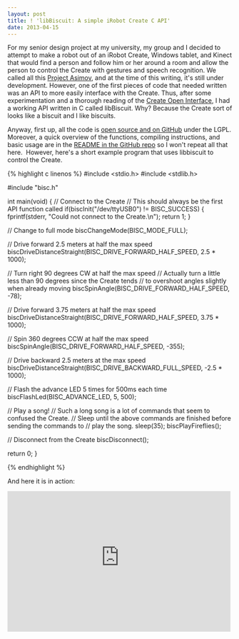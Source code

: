 ```yaml
---
layout: post
title: ! 'libBiscuit: A simple iRobot Create C API'
date: 2013-04-15
---
```


For my senior design project at my university, my group and I decided to attempt to make a robot out of an iRobot Create, Windows tablet, and Kinect that would find a person and follow him or her around a room and allow the person to control the Create with gestures and speech recognition. We called all this <a href="https://github.com/shanet/asimov">Project Asimov</a>, and at the time of this writing, it's still under development. However, one of the first pieces of code that needed written was an API to more easily interface with the Create. Thus, after some experimentation and a thorough reading of the <a href="https://www.google.com/url?sa=t&amp;rct=j&amp;q=&amp;esrc=s&amp;source=web&amp;cd=3&amp;cad=rja&amp;ved=0CEQQFjAC&amp;url=http%3A%2F%2Fwww.irobot.com%2Ffilelibrary%2Fpdfs%2Fhrd%2Fcreate%2FCreate%2520Open%2520Interface_v2.pdf&amp;ei=xWReUb3SCrGl4AOn7YH4BQ&amp;usg=AFQjCNHKJUHtUTtpU5s1N9CGJtZo-oWy-g&amp;sig2=jvx-Pt8xSSLUX5Hk-oMQSQ&amp;bvm=bv.44770516,d.dmg">Create Open Interface</a>, I had a working API written in C called libBiscuit. Why? Because the Create sort of looks like a biscuit and I like biscuits.

Anyway, first up, all the code is <a href="https://github.com/shanet/libbiscuit#readme">open source and on GitHub</a> under the LGPL. Moreover, a quick overview of the functions, compiling instructions, and basic usage are in the <a href="https://github.com/shanet/libbiscuit/blob/master/README.md">README in the GitHub repo</a> so I won't repeat all that here.  However, here's a short example program that uses libbiscuit to control the Create.

<!--more-->

{% highlight c linenos %}
#include <stdio.h>
#include <stdlib.h>

#include "bisc.h"

int main(void) {
   // Connect to the Create
   // This should always be the first API function called
   if(biscInit("/dev/ttyUSB0") !=  BISC_SUCCESS) {
      fprintf(stderr, "Could not connect to the Create.\n");
      return 1;
   }

   // Change to full mode
   biscChangeMode(BISC_MODE_FULL);

   // Drive forward 2.5 meters at half the max speed
   biscDriveDistanceStraight(BISC_DRIVE_FORWARD_HALF_SPEED, 2.5 * 1000);

   // Turn right 90 degrees CW at half the max speed
   // Actually turn a little less than 90 degrees since the Create tends
   // to overshoot angles slightly when already moving
   biscSpinAngle(BISC_DRIVE_FORWARD_HALF_SPEED, -78);

   // Drive forward 3.75 meters at half the max speed
   biscDriveDistanceStraight(BISC_DRIVE_FORWARD_HALF_SPEED, 3.75 * 1000);

   // Spin 360 degrees CCW at half the max speed
   biscSpinAngle(BISC_DRIVE_FORWARD_HALF_SPEED, -355);

   // Drive backward 2.5 meters at the max speed
   biscDriveDistanceStraight(BISC_DRIVE_BACKWARD_FULL_SPEED, -2.5 * 1000);

   // Flash the advance LED 5 times for 500ms each time
   biscFlashLed(BISC_ADVANCE_LED, 5, 500);

   // Play a song!
   // Such a long song is a lot of commands that seem to confused the Create.
   // Sleep until the above commands are finished before sending the commands to
   // play the song.
   sleep(35);
   biscPlayFireflies();

   // Disconnect from the Create
   biscDisconnect();

   return 0;
}

{% endhighlight %}

And here it is in action:

<iframe src="https://www.youtube-nocookie.com/embed/74a_waN9Oi8" height="315" width="500" allowfullscreen="" frameborder="0"></iframe>
